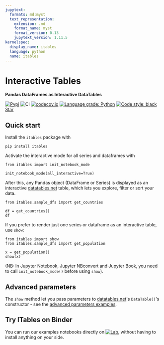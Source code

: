 ```yaml
---
jupytext:
  formats: md:myst
  text_representation:
    extension: .md
    format_name: myst
    format_version: 0.13
    jupytext_version: 1.11.5
kernelspec:
  display_name: itables
  language: python
  name: itables
---
```


# Interactive Tables

**Pandas DataFrames as Interactive DataTables**

[![Pypi](https://img.shields.io/pypi/v/itables.svg)](https://pypi.python.org/pypi/itables)
![CI](https://github.com/mwouts/itables/workflows/CI/badge.svg)
[![codecov.io](https://codecov.io/github/mwouts/itables/coverage.svg?branch=main)](https://codecov.io/github/mwouts/itables?branch=main)
[![Language grade: Python](https://img.shields.io/lgtm/grade/python/g/mwouts/itables.svg)](https://lgtm.com/projects/g/mwouts/itables/context:python)
[![Code style: black](https://img.shields.io/badge/code%20style-black-000000.svg)](https://github.com/psf/black)
<a class="github-button" href="https://github.com/mwouts/itables" data-icon="octicon-star" data-show-count="true" aria-label="Star mwouts/itables on GitHub">Star</a>
<script async defer src="https://buttons.github.io/buttons.js"></script>

## Quick start

Install the `itables` package with

```shell
pip install itables
```

Activate the interactive mode for all series and dataframes with

```{code-cell} ipython3
from itables import init_notebook_mode

init_notebook_mode(all_interactive=True)
```

After this, any Pandas object (DataFrame or Series) is displayed as an interactive [datatables.net](https://datatables.net/) table, which lets you explore, filter or sort your data.

```{code-cell} ipython3
from itables.sample_dfs import get_countries

df = get_countries()
df
```

If you prefer to render just one series or dataframe as an interactive table, use `show`:

```{code-cell} ipython3
from itables import show
from itables.sample_dfs import get_population

x = get_population()
show(x)
```

(NB: In Jupyter Notebook, Jupyter NBconvert and Jupyter Book, you need to call `init_notebook_mode()` before using `show`).

## Advanced parameters

The `show` method let you pass parameters to [datatables.net](https://datatables.net/)'s `DataTable()`'s constructor - see the [advanced parameters examples](advanced_parameters.md).

## Try ITables on Binder

You can run our examples notebooks directly on [![Lab](https://img.shields.io/badge/Binder-JupyterLab-blue.svg)](https://mybinder.org/v2/gh/mwouts/itables/main?urlpath=lab/tree/docs/quick_start.md), without having to install anything on your side.
